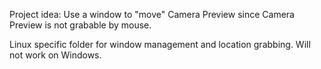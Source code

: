 Project idea: Use a window to "move" Camera Preview since Camera Preview is not grabable by mouse.

Linux specific folder for window management and location grabbing. Will not work on Windows.